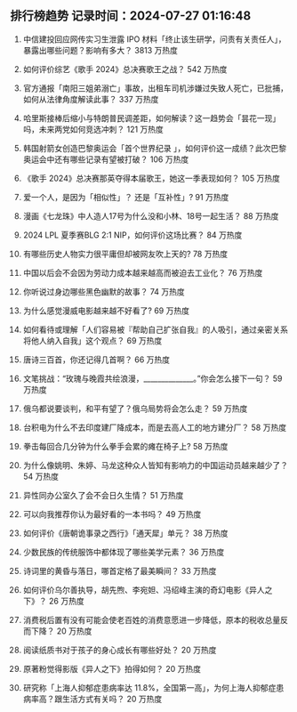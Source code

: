 
## 排行榜趋势 记录时间：2024-07-27 01:16:48
  
  1. 中信建投回应网传实习生泄露 IPO 材料「终止该生研学，问责有关责任人」，暴露出哪些问题？影响有多大？ 3813 万热度
    
  2. 如何评价综艺《歌手 2024》总决赛歌王之战？ 542 万热度
    
  3. 官方通报「南阳三姐弟溺亡」事故，出租车司机涉嫌过失致人死亡，已批捕，如何从法律角度解读此事？ 337 万热度
    
  4. 哈里斯接棒后缩小与特朗普民调差距，如何解读？这一趋势会「昙花一现」吗，未来两党如何竞选冲刺？ 121 万热度
    
  5. 韩国射箭女创造巴黎奥运会「首个世界纪录 」，如何评价这一成绩？此次巴黎奥运会中还有哪些记录有望被打破？ 106 万热度
    
  6. 《歌手 2024》总决赛那英夺得本届歌王，她这一季表现如何？ 105 万热度
    
  7. 爱一个人，是因为「相似性」？ 还是「互补性」? 91 万热度
    
  8. 漫画《七龙珠》中人造人17号为什么没和小林、18号一起生活？ 88 万热度
    
  9. 2024 LPL 夏季赛BLG 2:1 NIP，如何评价这场比赛？ 84 万热度
    
  10. 有哪些历史人物实力很平庸但却被网友吹上天的? 78 万热度
    
  11. 中国以后会不会因为劳动力成本越来越高而被迫去工业化？ 76 万热度
    
  12. 你听说过身边哪些黑色幽默的故事？ 74 万热度
    
  13. 为什么感觉漫威电影越来越不好看了? 69 万热度
    
  14. 如何看待或理解「人们容易被『帮助自己扩张自我』的人吸引，通过亲密关系将他人纳入自我」这个观点？ 69 万热度
    
  15. 唐诗三百首，你还记得几首啊？ 66 万热度
    
  16. 文笔挑战：“玫瑰与晚霞共绘浪漫，______________。”你会怎么接下一句？ 59 万热度
    
  17. 俄乌都说要谈判，和平有望了？俄乌局势将会怎么走？ 59 万热度
    
  18. 台积电为什么不去印度建厂降成本，而是去高人工的地方建分厂？ 58 万热度
    
  19. 拳击每回合几分钟为什么拳手会累的瘫在椅子上? 58 万热度
    
  20. 为什么像姚明、朱婷、马龙这种众人皆知有影响力的中国运动员越来越少了？ 54 万热度
    
  21. 异性同办公室久了会不会日久生情？ 51 万热度
    
  22. 可以向我推荐你认为最好看的一本书吗？ 49 万热度
    
  23. 如何评价《唐朝诡事录之西行》「通天犀」单元？ 38 万热度
    
  24. 少数民族的传统服饰中都体现了哪些美学元素？ 36 万热度
    
  25. 诗词里的黄昏与落日，哪首定格了最美瞬间？ 33 万热度
    
  26. 如何评价乌尔善执导，胡先煦、李宛妲、冯绍峰主演的奇幻电影《异人之下》？ 26 万热度
    
  27. 消费税后置有没有可能会使老百姓的消费意愿进一步降低，原本的税收总量反而下降？ 20 万热度
    
  28. 阅读纸质书对于孩子的身心成长有哪些好处？ 20 万热度
    
  29. 原著粉觉得影版《异人之下》拍得如何？ 20 万热度
    
  30. 研究称「上海人抑郁症患病率达 11.8%，全国第一高」，为何上海人抑郁症患病率高？跟生活方式有关吗？ 20 万热度
    